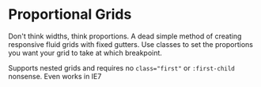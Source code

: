 # Proportional Grids

Don't think widths, think proportions. A dead simple method of creating responsive fluid grids with fixed gutters. Use classes to set the proportions you want your grid to take at which breakpoint.

Supports nested grids and requires no `class="first"` or `:first-child` nonsense. Even works in IE7